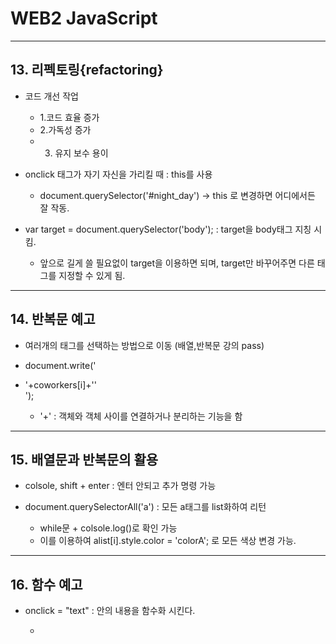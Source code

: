 # WEB2 JavaScript

- - - 

## 13. 리펙토링{refactoring}
+ 코드 개선 작업
	+ 1.코드 효율 증가 
	+ 2.가독성 증가 
	+ 3. 유지 보수 용이
+ onclick 태그가 자기 자신을 가리킬 때 : this를 사용
	+ document.querySelector('#night_day') -> this 로 변경하면 어디에서든 잘 작동.

+ var target = document.querySelector('body'); : target을 body태그 지칭 시킴. 
	+ 앞으로 길게 쓸 필요없이 target을 이용하면 되며, target만 바꾸어주면 다른 태그를 지정할 수 있게 됨.



- - -

## 14. 반복문 예고

+ 여러개의 태그를 선택하는 방법으로 이동 (배열,반복문 강의 pass)

+ document.write('<li>'+coworkers[i]+''</li>');
	+ '+' : 객체와 객체 사이를 연결하거나 분리하는 기능을 함

- - -


## 15. 배열문과 반복문의 활용

+ colsole, shift + enter : 엔터 안되고 추가 명령 가능

+ document.querySelectorAll('a') : 모든 a태그를 list화하여 리턴
	+ while문 + colsole.log()로 확인 가능
	+ 이를 이용하여 alist[i].style.color = 'colorA'; 로 모든 색상 변경 가능.
		
- - -


## 16. 함수 예고

+ onclick = "text" : 안의 내용을 함수화 시킨다.
	+ ``` html
    <script>
funtion fun(self){
	text
}

	</script>
```